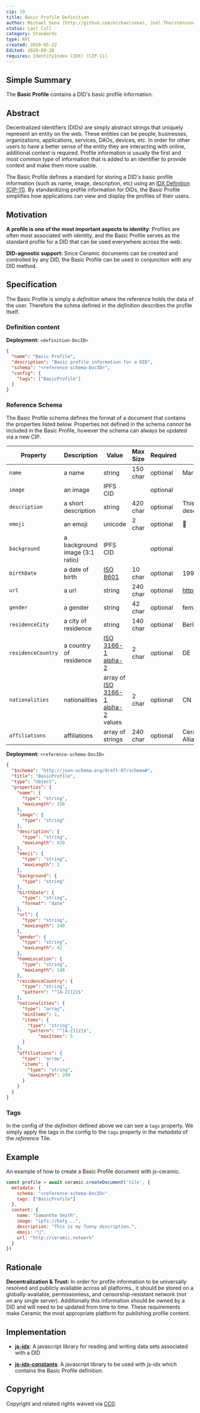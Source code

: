 ```yaml
---
cip: 19
title: Basic Profile Definition
author: Michael Sena (http://github.com/michaelsena), Joel Thorstensson (http://github.com/oed)
status: Last Call
category: Standards
type: RFC
created: 2020-05-22
Edited: 2020-09-28
requires: IdentityIndex (IDX) (CIP-11)
---
```


## Simple Summary

The **Basic Profile** contains a DID's basic profile information.

## Abstract

Decentralized identifiers (DIDs) are simply abstract strings that uniquely represent an entity on the web. These entities can be people, businesses, organizations, applications, services, DAOs, devices, etc. In order for other users to have a better sense of the entity they are interacting with online, additional context is required. Profile information is usually the first and most common type of information that is added to an identifier to provide context and make them more usable.

The Basic Profile defines a standard for storing a DID's basic profile information (such as name, image, description, etc) using an [IDX Definition (CIP-11)](../CIP-11/CIP-11.md). By standardizing profile information for DIDs, the Basic Profile simplifies how applications can view and display the profiles of their users.

## Motivation

**A profile is one of the most important aspects to identity**: Profiles are often most associated with identity, and the Basic Profile serves as the standard profile for a DID that can be used everywhere across the web.

**DID-agnostic support:** Since Ceramic documents can be created and controlled by any DID, the Basic Profile can be used in conjunction with any DID method.


## Specification

The Basic Profile is simply a *definition* where the reference holds the data of the user. Therefore the schma defined in the *definition* describes the profile itself.

### Definition content

**Deployment:** `<definition-DocID>`

```json
{
  "name": "Basic Profile",
  "description": "Basic profile information for a DID",
  "schema": "<reference-schema-DocID>",
  "config": {
    "tags": ["BasicProfile"]
  }
}
```

### Reference Schema

The Basic Profile schema defines the format of a document that contains the properties listed below. Properties not defined in the schema *cannot* be included in the Basic Profile, however the schema can always be updated via a new CIP.

| Property           | Description                    | Value                                                        | Max Size | Required | Example                      |
| ------------------ | ------------------------------ | ------------------------------------------------------------ | -------- | -------- | ---------------------------- |
| `name`             | a name                         | string                                                       | 150 char | optional | Mary Smith                   |
| `image`            | an image                       | IPFS CID                                                     |          | optional |                              |
| `description`      | a short description            | string                                                       | 420 char | optional | This is my cool description. |
| `emoji`            | an emoji                       | unicode                                                      | 2 char   | optional | 🔢                            |
| `background`       | a background image (3:1 ratio) | IPFS CID                                                     |          | optional |                              |
| `birthDate`        | a date of birth                | [ISO 8601](https://en.wikipedia.org/wiki/ISO_8601)           | 10 char  | optional | 1990-04-24                   |
| `url`              | a url                          | string                                                       | 240 char | optional | http://ceramic.network       |
| `gender`           | a gender                       | string                                                       | 42 char  | optional | female                       |
| `residenceCity`    | a city of residence            | string                                                       | 140 char | optional | Berlin                       |
| `residenceCountry` | a country of residence         | [ISO 3166-1 alpha-2](https://en.wikipedia.org/wiki/ISO_3166-1_alpha-2) | 2 char   | optional | DE                           |
| `nationalities`    | nationalities                  | array of [ISO 3166-1 alpha-2](https://en.wikipedia.org/wiki/ISO_3166-1_alpha-2) values | 2 char   | optional | CN                           |
| `affiliations`     | affiliations                   | array of strings                                             | 240 char | optional | Ceramic Ecosystem Alliance   |

**Deployment:** `<reference-schema-DocID>`

```json
{
  "$schema": "http://json-schema.org/draft-07/schema#",
  "title": "BasicProfile",
  "type": "object",
  "properties": {
    "name": {
      "type": "string",
      "maxLength": 150
    },
    "image": {
      "type": "string"
    },
    "description": {
      "type": "string",
      "maxLength": 420
    },
    "emoji": {
      "type": "string",
      "maxLength": 2
    },
    "background": {
      "type": "string"
    },
    "birthDate": {
      "type": "string",
      "format": "date"
    },
    "url": {
      "type": "string",
      "maxLength": 240
    },
    "gender": {
      "type": "string",
      "maxLength": 42
    },
    "homeLocation": {
      "type": "string",
      "maxLength": 140
    },
    "residenceCountry": {
      "type": "string",
      "pattern": "^[A-Z]{2}$"
    },
    "nationalities": {
      "type": "array",
      "minItems": 1,
      "items": {
        "type": "string",
        "pattern": "^[A-Z]{2}$",
  			"maxItems": 5
      }
    },
    "affiliations": {
      "type": "array",
      "items": {
        "type": "string",
        "maxLength": 240
      }
    }
  }
}
```

### Tags

In the config of the *definition* defined above we can see a `tags` property. We simply apply the tags in the config to the `tags` property in the *metadata* of the *reference* Tile.

## **Example**

An example of how to create a Basic Profile document with js-ceramic.

```js
const profile = await ceramic.createDocument('tile', {
  metadata: {
    schema: "<reference-schema-DocID>"
    tags: ["BasicProfile"]
  },
  content: {
    name: "Samantha Smith",
  	image: "ipfs://bafy...",
  	description: "This is my funny description.",
  	emoji: "🚀",
  	url: "http://ceramic.network"
  }
})
```


## Rationale

**Decentralization & Trust:** In order for profile information to be universally resolved and publicly available across all platforms., it should be stored on a globally-available, permissionless, and censorship-resistant network (not on any single server). Additionally this information should be owned by a DID and will need to be updated from time to time. These requirements make Ceramic the most appropriate platform for publishing profile content.


## Implementation

* [**js-idx**](https://idx.xyz/): A javascript library for reading and writing data sets associated with a DID

* [**js-idx-constants**](https://github.com/ceramicstudio/js-idx-constants): A javascript library to be used with js-idx which contains the Basic Profile definition.


## Copyright

Copyright and related rights waived via [CC0](https://creativecommons.org/publicdomain/zero/1.0/).